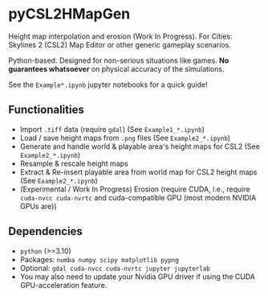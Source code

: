 # pyCSL2HMapGen

Height map interpolation and erosion (Work In Progress).
For Cities: Skylines 2 (CSL2) Map Editor or other generic gameplay scenarios.

Python-based.
Designed for non-serious situations like games.
**No guarantees whatsoever** on physical accuracy of the simulations.

See the `Example*.ipynb` jupyter notebooks for a quick guide!


## Functionalities

- Import `.tiff` data (require `gdal`)    (See `Example1_*.ipynb`)
- Load / save height maps from `.png` files    (See `Example2_*.ipynb`)
- Generate and handle world & playable area's height maps for CSL2    (See `Example2_*.ipynb`)
- Resample & rescale height maps
- Extract & Re-insert playable area from world map for CSL2 height maps    (See `Example2_*.ipynb`)
- (Experimental / Work In Progress) Erosion (require CUDA, i.e., require `cuda-nvcc cuda-nvrtc` and cuda-compatible GPU (most modern NVIDIA GPUs are))


## Dependencies

- `python` (>=3.10)
- Packages: `numba numpy scipy matplotlib pypng`
- Optional: `gdal cuda-nvcc cuda-nvrtc jupyter jupyterlab`
- You may also need to update your Nvidia GPU driver if using the CUDA GPU-acceleration feature.
